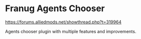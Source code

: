 # Franug Agents Chooser

https://forums.alliedmods.net/showthread.php?t=319964

Agents chooser plugin with multiple features and improvements.
